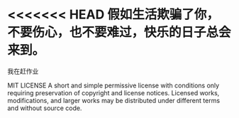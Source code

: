 <<<<<<< HEAD
假如生活欺骗了你，不要伤心，也不要难过，快乐的日子总会来到。
=======
我在赶作业

MIT LICENSE
A short and simple permissive license with conditions only requiring preservation of copyright and license notices. Licensed works, modifications, and larger works may be distributed under different terms and without source code.